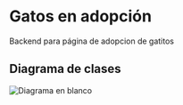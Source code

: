 # Gatos en adopción
 Backend para página de adopcion de gatitos
 
 ## Diagrama de clases
 
![Diagrama en blanco](https://github.com/florencianionquepan/gatos-spring-boot/assets/85314154/253dc0df-6b96-4555-94e9-38868537df0d)
